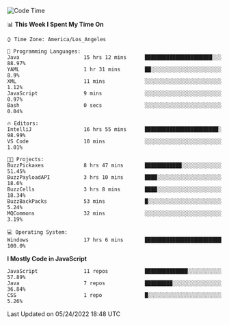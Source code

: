 <!--START_SECTION:waka-->
![Code Time](http://img.shields.io/badge/Code%20Time-0%20secs-blue)

📊 **This Week I Spent My Time On** 

```text
⌚︎ Time Zone: America/Los_Angeles

💬 Programming Languages: 
Java                     15 hrs 12 mins      ██████████████████████░░░   88.97% 
YAML                     1 hr 31 mins        ██░░░░░░░░░░░░░░░░░░░░░░░   8.9% 
XML                      11 mins             ░░░░░░░░░░░░░░░░░░░░░░░░░   1.12% 
JavaScript               9 mins              ░░░░░░░░░░░░░░░░░░░░░░░░░   0.97% 
Bash                     0 secs              ░░░░░░░░░░░░░░░░░░░░░░░░░   0.04%

🔥 Editors: 
IntelliJ                 16 hrs 55 mins      ████████████████████████░   98.99% 
VS Code                  10 mins             ░░░░░░░░░░░░░░░░░░░░░░░░░   1.01%

🐱‍💻 Projects: 
BuzzPickaxes             8 hrs 47 mins       ████████████░░░░░░░░░░░░░   51.45% 
BuzzPayloadAPI           3 hrs 10 mins       ████░░░░░░░░░░░░░░░░░░░░░   18.6% 
BuzzCells                3 hrs 8 mins        ████░░░░░░░░░░░░░░░░░░░░░   18.34% 
BuzzBackPacks            53 mins             █░░░░░░░░░░░░░░░░░░░░░░░░   5.24% 
MQCommons                32 mins             ░░░░░░░░░░░░░░░░░░░░░░░░░   3.19%

💻 Operating System: 
Windows                  17 hrs 6 mins       █████████████████████████   100.0%

```

**I Mostly Code in JavaScript** 

```text
JavaScript               11 repos            ██████████████░░░░░░░░░░░   57.89% 
Java                     7 repos             █████████░░░░░░░░░░░░░░░░   36.84% 
CSS                      1 repo              █░░░░░░░░░░░░░░░░░░░░░░░░   5.26%

```



 Last Updated on 05/24/2022 18:48 UTC
<!--END_SECTION:waka-->
